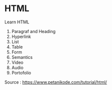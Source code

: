 # HTML
Learn HTML
1. Paragraf and Heading
2. Hyperlink
3. List
4. Table
5. Form
6. Semantics
7. Video
8. Audio
9. Portofolio

Source : https://www.petanikode.com/tutorial/html/
